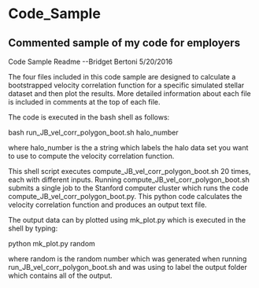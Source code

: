 # Code_Sample
## Commented sample of my code for employers

Code Sample Readme
--Bridget Bertoni 5/20/2016


The four files included in this code sample are designed to calculate a bootstrapped velocity correlation function for a specific simulated stellar dataset and then plot the results.  More detailed information about each file is included in comments at the top of each file.


The code is executed in the bash shell as follows:

bash run_JB_vel_corr_polygon_boot.sh halo_number

where halo_number is the a string which labels the halo data set you want to use to compute the velocity correlation function.


This shell script executes compute_JB_vel_corr_polygon_boot.sh 20 times, each with different inputs.  Running compute_JB_vel_corr_polygon_boot.sh submits a single job to the Stanford computer cluster which runs the code compute_JB_vel_corr_polygon_boot.py.  This python code calculates the velocity correlation function and produces an output text file.


The output data can by plotted using mk_plot.py which is executed in the shell by typing:

python mk_plot.py random 

where random is the random number which was generated when running run_JB_vel_corr_polygon_boot.sh and was using to label the output folder which contains all of the output.
